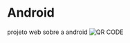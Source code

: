 # Android
 projeto web sobre a android
![QR CODE](https://github.com/nattangama/Android/assets/91083215/0c6e2a74-a47e-43c9-a9e0-30ca7983a8e4)
